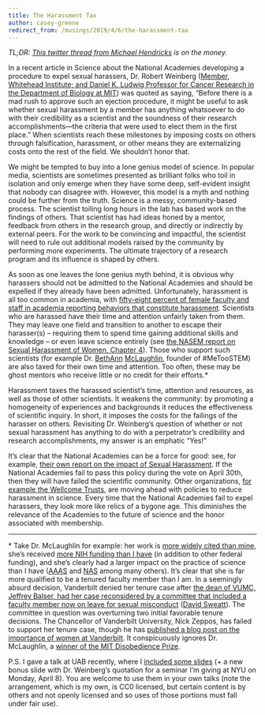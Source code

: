 ```yaml
---
title: The Harassment Tax
author: casey-greene
redirect_from: /musings/2019/4/6/the-harassment-tax
---
```


_TL;DR: [This twitter thread from Michael Hendricks](https://twitter.com/mhendr1cks/status/1112893604010262530) is on the money._

In a recent article in Science about the National Academies developing a procedure to expel sexual harassers, Dr. Robert Weinberg ([Member, Whitehead Institute; and Daniel K. Ludwig Professor for Cancer Research in the Department of Biology at MIT](https://biology.mit.edu/profile/robert-a-weinberg/)) was quoted as saying, “Before there is a mad rush to approve such an ejection procedure, it might be useful to ask whether sexual harassment by a member has anything whatsoever to do with their credibility as a scientist and the soundness of their research accomplishments—the criteria that were used to elect them in the first place.”
When scientists reach these milestones by imposing costs on others through falsification, harassment, or other means they are externalizing costs onto the rest of the field.
We shouldn’t honor that.

We might be tempted to buy into a lone genius model of science.
In popular media, scientists are sometimes presented as brilliant folks who toil in isolation and only emerge when they have some deep, self-evident insight that nobody can disagree with.
However, this model is a myth and nothing could be further from the truth.
Science is a messy, community-based process.
The scientist toiling long hours in the lab has based work on the findings of others.
That scientist has had ideas honed by a mentor, feedback from others in the research group, and directly or indirectly by external peers.
For the work to be convincing and impactful, the scientist will need to rule out additional models raised by the community by performing more experiments.
The ultimate trajectory of a research program and its influence is shaped by others.

As soon as one leaves the lone genius myth behind, it is obvious why harassers should not be admitted to the National Academies and should be expelled if they already have been admitted.
Unfortunately, harassment is all too common in academia, with [fifty-eight percent of female faculty and staff in academia reporting behaviors that constitute harassment](https://onlinelibrary.wiley.com/doi/abs/10.1111/j.1744-6570.2003.tb00752.x).
Scientists who are harassed have their time and attention unfairly taken from them.
They may leave one field and transition to another to escape their harasser(s) – requiring them to spend time gaining additional skills and knowledge – or even leave science entirely (see [the NASEM report on Sexual Harassment of Women, Chapter 4](https://www.nap.edu/catalog/24994/sexual-harassment-of-women-climate-culture-and-consequences-in-academic)).
Those who support such scientists (for example Dr. [BethAnn](https://www.sciencemag.org/news/2019/02/neuroscientist-fighting-sexual-harassment-science-her-own-job-peril) [McLaughlin](https://www.chronicle.com/article/This-Scientist-Was-the/245806), founder of #MeTooSTEM) are also taxed for their own time and attention.
Too often, these may be ghost mentors who receive little or no credit for their efforts.*

Harassment taxes the harassed scientist’s time, attention and resources, as well as those of other scientists.
It weakens the community: by promoting a homogeneity of experiences and backgrounds it reduces the effectiveness of scientific inquiry.
In short, it imposes the costs for the failings of the harasser on others.
Revisiting Dr. Weinberg’s question of whether or not sexual harassment has anything to do with a perpetrator’s credibility and research accomplishments, my answer is an emphatic “Yes!”

It’s clear that the National Academies can be a force for good: see, for example, [their own report on the impact of Sexual Harassment](https://www.nap.edu/catalog/24994/sexual-harassment-of-women-climate-culture-and-consequences-in-academic).
If the National Academies fail to pass this policy during the vote on April 30th, then they will have failed the scientific community.
Other organizations, [for example the Wellcome Trusts](https://wellcome.ac.uk/funding/guidance/policy-bullying-and-harassment), are moving ahead with policies to reduce harassment in science.
Every time that the National Academies fail to expel harassers, they look more like relics of a bygone age.
This diminishes the relevance of the Academies to the future of science and the honor associated with membership.

---

\* Take Dr. McLaughlin for example: her work is [more widely cited than mine](https://scholar.google.com/citations?user=hPq2CqAAAAAJ&hl=en), she’s received [more NIH funding than I have](https://projectreporter.nih.gov/Reporter_Viewsh.cfm?sl=15EDC9094A89C4D77598B8961CAA4A01A2FFCEB861BF) (in addition to other federal funding), and she’s clearly had a larger impact on the practice of science than I have ([AAAS](http://science.sciencemag.org/content/361/6408/1175) and [NAS](https://www.sciencemag.org/news/2019/04/national-academy-sciences-will-vote-ejecting-sexual-harassers) among many others).
It’s clear that she is far more qualified to be a tenured faculty member than I am.
In a seemingly absurd decision, Vanderbilt denied her tenure case after [the dean of VUMC, Jeffrey Balser, had her case reconsidered by a committee that included a faculty member now on leave for sexual misconduct](https://vanderbilthustler.com/21789/campus/metoo-stem-founder-dr-bethann-mclaughlin-is-fighting-for-tenure-at-vanderbilt/) ([David Sweatt](https://www.the-scientist.com/news-opinion/vanderbilt-professor-on-leave-after-sexual-assault-allegations--65032)).
The committee in question was overturning two initial favorable tenure decisions.
The Chancellor of Vanderbilt University, Nick Zeppos, has failed to support her tenure case, though he has [published a blog post on the importance of women at Vanderbilt](https://news.vanderbilt.edu/2019/03/25/whats-on-my-mind-celebrating-womens-history-and-impact/).
It conspicuously ignores Dr. McLaughlin, a [winner of the MIT Disobedience Prize](http://news.mit.edu/2018/media-lab-disobedience-award-winners-announced-1128).

P.S. I gave a talk at UAB recently, where I [included some slides](https://upenn.box.com/s/hqnry3kd75hg5upjml2z82g4bocgbb9z) (+ a new bonus slide with Dr. Weinberg’s quotation for a seminar I’m giving at NYU on Monday, April 8).
You are welcome to use them in your own talks (note the arrangement, which is my own, is CC0 licensed, but certain content is by others and not openly licensed and so uses of those portions must fall under fair use).
